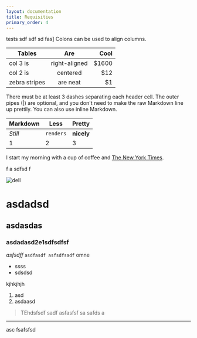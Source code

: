 ```yaml
---
layout: documentation
title: Requisities
primary_order: 4
---
```


[comment]: # "title: Requisities"
[comment]: # "ordering: 4"
[comment]: # "header: 1"

tests sdf sdf sd fas]
Colons can be used to align columns.

| Tables        | Are           | Cool  |
| ------------- |:-------------:| -----:|
| col 3 is      | right-aligned | $1600 |
| col 2 is      | centered      |   $12 |
| zebra stripes | are neat      |    $1 |

There must be at least 3 dashes separating each header cell.
The outer pipes (|) are optional, and you don't need to make the 
raw Markdown line up prettily. You can also use inline Markdown.

Markdown | Less | Pretty
--- | --- | ---
*Still* | `renders` | **nicely**
1 | 2 | 3
I start my morning with a cup of coffee and
[The New York Times][NY Times].

[ny times]: http://www.nytimes.com/
f
a sdfsd
f 


![dell](http://www.staples-3p.com/s7/is/image/Staples/s1055924_sc7?$splssku$)


# asdadsd  

## asdasdas  

### asdadasd2e1**sdfsdfsf**  

_asfsdff_
`asdfasdf asfsdfsadf`
omne  


* ssss 
* sdsdsd

kjhkjhjh


1. asd
1. asdaasd

> TEhdsfsdf sadf asfasfsf sa safds  a
***

asc fsafsfsd
